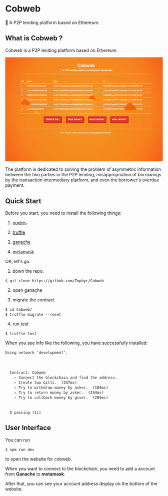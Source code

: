 # Cobweb

💸 A P2P lending platform based on Ethereum. 

## What is Cobweb ? 

Cobweb is a P2P lending platform based on Ethereum. 

![quick-look](./src/img/quick-look.gif)

The platform is dedicated to solving the problem of asymmetric information between the two parties in the P2P lending, misappropriation of borrowings by the transaction intermediary platform, and even the borrower's overdue payment.

## Quick Start

Before you start, you need to install the following things: 

1. [nodejs](https://nodejs.org/)

2. [truffle](https://truffleframework.com/truffle)

3. [ganache](https://truffleframework.com/ganache)

4. [metamask](https://metamask.io/)

OK, let's go.

1. down the repo.

```shell
$ git clone https://github.com/Zophyr/Cobweb
```

2. open ganache

3. migrate the contract

```shell
$ cd Cobweb/
$ truffle migrate --reset
```

4. run test

```shell
$ truffle test
```

When you see info like the following, you have successfully installed:

```shell
Using network 'development'.



  Contract: Cobweb
    ✓ Connect the blockchain and find the address. 
    ✓ Create two bills.  (347ms)
    ✓ Try to withdraw money by asker.  (184ms)
    ✓ Try to return money by asker.  (244ms)
    ✓ Try to callback money by giver.  (205ms)


  5 passing (1s)

```

## User Interface

You can run 

```shell
$ npm run dev
```

to open the website for cobweb.

When you want to connect to the blockchain, you need to add a account from **Ganache** to **metamask**.

After that, you can see your account address display on the bottom of the website.